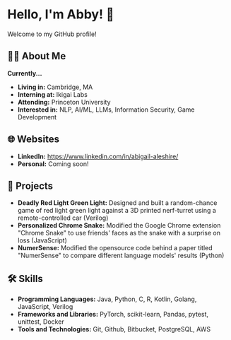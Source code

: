 # Hello, I'm Abby! 👋

Welcome to my GitHub profile! 

## 👩‍💻 About Me

**Currently...**
- **Living in:** Cambridge, MA
- **Interning at:** Ikigai Labs
- **Attending:** Princeton University
- **Interested in:** NLP, AI/ML, LLMs, Information Security, Game Development

## 🌐 Websites 

- **LinkedIn:** https://www.linkedin.com/in/abigail-aleshire/
- **Personal:** Coming soon!

## 📂 Projects

- **Deadly Red Light Green Light:** Designed and built a random-chance game of red light green light against a 3D printed nerf-turret using a remote-controlled car (Verilog)
- **Personalized Chrome Snake:** Modified the Google Chrome extension "Chrome Snake" to use friends' faces as the snake with a surprise on loss (JavaScript)
- **NumerSense:** Modified the opensource code behind a paper titled "NumerSense" to compare different language models' results (Python)

## 🛠️ Skills

- **Programming Languages:** Java, Python, C, R, Kotlin, Golang, JavaScript, Verilog 
- **Frameworks and Libraries:** PyTorch, scikit-learn, Pandas, pytest, unittest, Docker
- **Tools and Technologies:** Git, Github, Bitbucket, PostgreSQL, AWS
